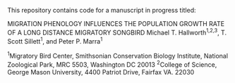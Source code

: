 This repository contains code for a manuscript in progress titled: 

MIGRATION PHENOLOGY INFLUENCES THE POPULATION GROWTH RATE OF A LONG DISTANCE MIGRATORY SONGBIRD
Michael T. Hallworth<sup>1,2,3</sup>, T. Scott Sillett<sup>1</sup>, and Peter P. Marra<sup>1</sup> 

<sup>1</sup>Migratory Bird Center, Smithsonian Conservation Biology Institute, National Zoological Park, MRC 5503, Washington DC 20013
<sup>2</sup>College of Science, George Mason University, 4400 Patriot Drive, Fairfax VA. 22030
